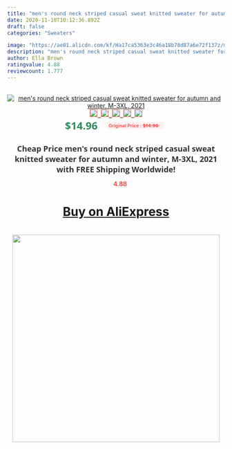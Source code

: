 ```yaml
---
title: "men's round neck striped casual sweat knitted sweater for autumn and winter, M-3XL, 2021"
date: 2020-11-10T10:12:36.892Z
draft: false
categories: "Sweaters"

image: "https://ae01.alicdn.com/kf/Ha17ca5363e3c46a18b78d87a6e72f137z/men-s-round-neck-striped-casual-sweat-knitted-sweater-for-autumn-and-winter-M-3XL-2021.jpg"
description: "men's round neck striped casual sweat knitted sweater for autumn and winter, M-3XL, 2021"
author: Ella Brown
ratingvalue: 4.88
reviewcount: 1.777
---
```

<br>
<div style="text-align: center;">
<a href="https://s.click.aliexpress.com/e/_ADgYtX" target="_blank" rel="nofollow noopener noreferrer"><img alt="men's round neck striped casual sweat knitted sweater for autumn and winter, M-3XL, 2021" class="magnifier-image" src="https://ae01.alicdn.com/kf/Ha17ca5363e3c46a18b78d87a6e72f137z/men-s-round-neck-striped-casual-sweat-knitted-sweater-for-autumn-and-winter-M-3XL-2021.jpg_640x640.jpg">
<br>
<img style="border:1px solid salmon" src="https://ae01.alicdn.com/kf/Ha17ca5363e3c46a18b78d87a6e72f137z/men-s-round-neck-striped-casual-sweat-knitted-sweater-for-autumn-and-winter-M-3XL-2021.jpg_120x120.jpg">&nbsp;&nbsp;<img style="border:1px solid salmon" src="https://ae01.alicdn.com/kf/H057713ba2e4a4c21bc5be75cc25ef0fbg/men-s-round-neck-striped-casual-sweat-knitted-sweater-for-autumn-and-winter-M-3XL-2021.jpg_120x120.jpg">&nbsp;&nbsp;<img style="border:1px solid salmon" src="https://ae01.alicdn.com/kf/H70ad58626ed54c6daa15c84c5239fa04G/men-s-round-neck-striped-casual-sweat-knitted-sweater-for-autumn-and-winter-M-3XL-2021.jpg_120x120.jpg">&nbsp;&nbsp;<img style="border:1px solid salmon" src="https://ae01.alicdn.com/kf/Hbff8e78fbab84e54ab36bc7807db3a078/men-s-round-neck-striped-casual-sweat-knitted-sweater-for-autumn-and-winter-M-3XL-2021.jpg_120x120.jpg">&nbsp;&nbsp;<img style="border:1px solid salmon" src="https://ae01.alicdn.com/kf/H05348e5248354345bf6f4ca157328f87X/men-s-round-neck-striped-casual-sweat-knitted-sweater-for-autumn-and-winter-M-3XL-2021.jpg_120x120.jpg"></a></div><br0>
<div style="text-align: center;"><span style="background-color: white; border: 0px; box-sizing: border-box; color: seagreen; display: inline-block; font-family: &quot;open sans&quot; , &quot;arial&quot; , &quot;helvetica&quot; , sans-serif , &quot;heiti&quot;; font-size: 24px; font-stretch: inherit; font-weight: 700; line-height: inherit; margin: 0px 10px 0px 0px; padding: 0px; vertical-align: middle;">$14.96 </span>
<span style="background: rgb(255 , 241 , 241); border-radius: 3px; border: 0px; box-sizing: border-box; color: #ff4747; display: inline-block; font-family: inherit; font-size: 12px; font-stretch: inherit; font-style: inherit; font-variant: inherit; font-weight: 600; line-height: inherit; margin: 0px; padding: 2px 5px; transform: scale(0.9); vertical-align: middle;">Original Price : <b style="text-decoration: line-through;">$14.96 </b> &nbsp;&nbsp;</span></div>
<h1 style="color: #333333; display: inline-block; font-family: &quot;open sans&quot; , &quot;arial&quot; , &quot;helvetica&quot; , sans-serif , &quot;heiti&quot;; font-size: 18px; font-stretch: inherit; font-weight: 700; text-align: center;">Cheap Price men's round neck striped casual sweat knitted sweater for autumn and winter, M-3XL, 2021 with FREE Shipping Worldwide!</h1>
<div style="color: #ff4747; text-align: center;">
<img src="https://4.bp.blogspot.com/-M0ZcTcb-5uY/XleCXlxnR4I/AAAAAAAAAEc/OrjgMkXV1oMQFaCRZj5HQwOCBcu3w1FegCPcBGAYYCw/s1600/star.png" style="height: 15px;">&nbsp;<b>4.88</b></div>
<div class="button_cont" align="center"><a class="buynow_a" href="https://s.click.aliexpress.com/e/_ADgYtX" target="_blank" rel="nofollow noopener noreferrer"><H1>Buy on AliExpress</H1></a></div><br>
<div class="separator" style="clear: both; text-align: center;">
<img src="https://lh3.googleusercontent.com/-pTy5HemUv9M/XlePHvY0dAI/AAAAAAAAAE4/0nX5iRUoIWY8eMW9Dpxeirr157OZliDIgCLcBGAsYHQ/s1600/badge.gif" width="480">
</div>
